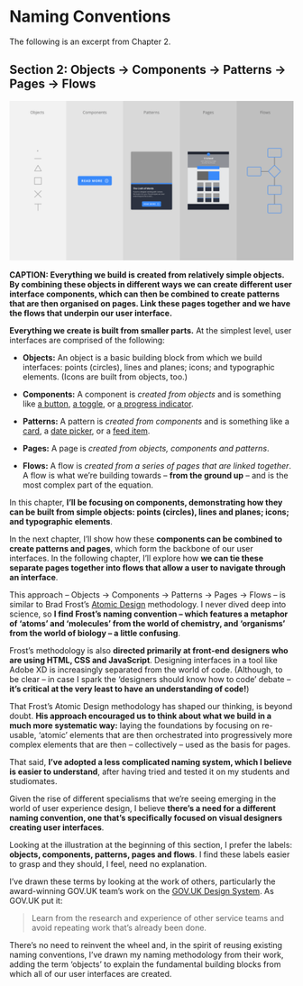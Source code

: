 Naming Conventions
==================

The following is an excerpt from Chapter 2.



Section 2: Objects → Components → Patterns → Pages → Flows
----------------------------------------------------------

![Objects → Components → Patterns → Pages → Flows](images/ch2/objects-components-patterns.png)

**CAPTION: Everything we build is created from relatively simple objects. By combining these objects in different ways we can create different user interface components, which can then be combined to create patterns that are then organised on pages. Link these pages together and we have the flows that underpin our user interface.**


**Everything we create is built from smaller parts.** At the simplest level, user interfaces are comprised of the following:

+ **Objects:** An object is a basic building block from which we build interfaces: points (circles), lines and planes; icons; and typographic elements. (Icons are built from objects, too.)

+ **Components:** A component is *created from objects* and is something like [a button](images/ch2/buttons.png), [a toggle](images/ch2/toggles.png), or [a progress indicator](images/ch2/progress-indicators.png).

+ **Patterns:** A pattern is *created from components* and is something like a [card](https://design-system.futurelearn.com/molecules/card), a [date picker](https://design-system.futurelearn.com/molecules/date-input), or a [feed item](https://design-system.futurelearn.com/molecules/feed-item).

+ **Pages:** A page is *created from objects, components and patterns*.

+ **Flows:** A flow is *created from a series of pages that are linked together*. A flow is what we’re building towards – **from the ground up** – and is the most complex part of the equation.

In this chapter, **I’ll be focusing on components, demonstrating how they can be built from simple objects: points (circles), lines and planes; icons; and typographic elements**.

In the next chapter, I’ll show how these **components can be combined to create patterns and pages**, which form the backbone of our user interfaces. In the following chapter, I’ll explore how **we can tie these separate pages together into flows that allow a user to navigate through an interface**.

This approach – Objects → Components → Patterns → Pages → Flows – is similar to Brad Frost’s [Atomic Design](http://atomicdesign.bradfrost.com/chapter-2/) methodology. I never dived deep into science, so **I find Frost’s naming convention – which features a metaphor of ‘atoms’ and ‘molecules’ from the world of chemistry, and ‘organisms’ from the world of biology – a little confusing**.

Frost’s methodology is also **directed primarily at front-end designers who are using HTML, CSS and JavaScript**. Designing interfaces in a tool like Adobe XD is increasingly separated from the world of code. (Although, to be clear – in case I spark the ‘designers should know how to code’ debate – **it’s critical at the very least to have an understanding of code!**)

That Frost’s Atomic Design methodology has shaped our thinking, is beyond doubt. **His approach encouraged us to think about what we build in a much more systematic way:** laying the foundations by focusing on re-usable, ‘atomic’ elements that are then orchestrated into progressively more complex elements that are then – collectively – used as the basis for pages.

That said, **I’ve adopted a less complicated naming system, which I believe is easier to understand**, after having tried and tested it on my students and studiomates.

Given the rise of different specialisms that we’re seeing emerging in the world of user experience design, I believe **there’s a need for a different naming convention, one that’s specifically focused on visual designers creating user interfaces**.

Looking at the illustration at the beginning of this section, I prefer the labels: **objects, components, patterns, pages and flows**. I find these labels easier to grasp and they should, I feel, need no explanation.

I’ve drawn these terms by looking at the work of others, particularly the award-winning GOV.UK team’s work on the [GOV.UK Design System](https://design-system.service.gov.uk). As GOV.UK put it:

> Learn from the research and experience of other service teams and avoid repeating work that’s already been done.

There’s no need to reinvent the wheel and, in the spirit of reusing existing naming conventions, I’ve drawn my naming methodology from their work, adding the term ‘objects’ to explain the fundamental building blocks from which all of our user interfaces are created.